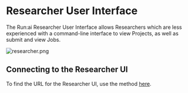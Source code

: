 # Researcher User Interface

The Run:ai Researcher User Interface allows Researchers which are less experienced with a command-line interface to view Projects, as well as submit and view Jobs. 

![researcher.png](img/researcher.png)


## Connecting to the Researcher UI

To find the URL for the Researcher UI, use the method [here](../../developer/researcher-rest-api/overview.md#Finding-the-API-Endpoint-URL). 

